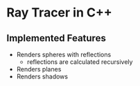 # Ray Tracer in C++

## Implemented Features
- Renders spheres with reflections
  - reflections are calculated recursively
- Renders planes
- Renders shadows
